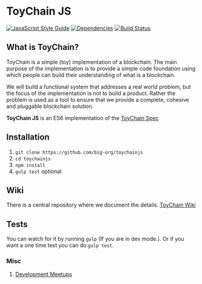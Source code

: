 # ToyChain JS

[![JavaScript Style Guide](https://img.shields.io/badge/code%20style-standard-brightgreen.svg?style=flat-square)](http://standardjs.com/) [![Dependencies](https://img.shields.io/david/strongloop/express.svg?maxAge=2592000?style=flat-square)](https://github.com/big-org/toychain) [![Build Status](https://travis-ci.org/big-org/toychainjs.svg?branch=master)](https://travis-ci.org/big-org/toychainjs)
## What is ToyChain?
ToyChain is a simple (toy) implementation of a blockchain. The main purpose of the implementation is to provide a simple code foundation using which people can build their understanding of what is a blockchain.

We will build a functional system that addresses a real world problem, but the focus of the implementation is not to build a product. Rather the problem is used as a tool to ensure that we provide a complete, cohesive and pluggable blockchain solution.

**ToyChain JS** is an ES6 implementation of the [ToyChain Spec](https://github.com/big-org/toychain/wiki "ToyChain Blockchain Spec")

## Installation
  1. `git clone https://github.com/big-org/toychainjs`
  2. `cd toychainjs`
  3. `npm install`
  4. `gulp test` optional

## Wiki
There is a central repository where we document the details. [ToyChain Wiki](https://github.com/big-org/toychain/wiki "ToyChain Wiki")

## Tests
You can watch for it by running `gulp` (If you are in dev mode.). Or if you want a one time test you can do `gulp test`.

### Misc

 1. [Development Meetups](https://github.com/big-org/toychain/wiki/Development-Meetups "Development Meetups")

